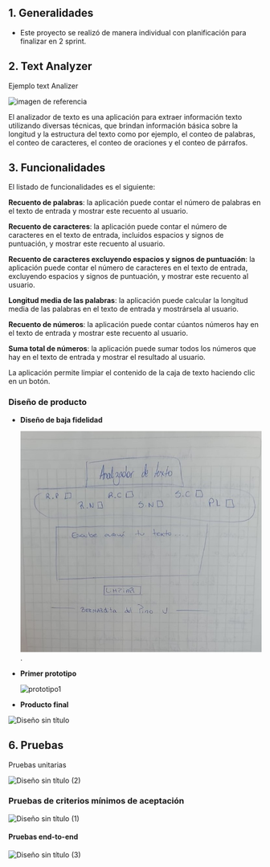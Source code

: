 ## 1. Generalidades

* Este proyecto se realizó de manera individual con planificación para finalizar en 2 sprint.


## 2. Text Analyzer

Ejemplo text Analizer

![imagen de referencia](https://contarcaracteres.es/images/ContarCaracteresEnPages.png)

El analizador de texto es una aplicación para extraer información
texto utilizando diversas técnicas, que brindan
información básica sobre la longitud y la estructura del texto como por
ejemplo, el conteo de palabras, el conteo de caracteres, el conteo de
oraciones y el conteo de párrafos.

## 3. Funcionalidades
El listado de funcionalidades es el siguiente:

  **Recuento de palabras**: la aplicación puede contar el número de
    palabras en el texto de entrada y mostrar este recuento al usuario.
    
  **Recuento de caracteres**: la aplicación puede contar el número de
    caracteres en el texto de entrada, incluidos espacios y signos de
    puntuación, y mostrar este recuento al usuario.
    
  **Recuento de caracteres excluyendo espacios y signos de puntuación**:
    la aplicación puede contar el número de caracteres en el texto de
    entrada, excluyendo espacios y signos de puntuación, y mostrar este recuento
    al usuario.  
    
  **Longitud media de las palabras**: la aplicación puede calcular la
    longitud media de las palabras en el texto de entrada y mostrársela al usuario.
    
  **Recuento de números**: la aplicación puede contar cúantos números hay en
    el texto de entrada y mostrar este recuento al usuario.
    
  **Suma total de números**: la aplicación puede sumar todos los números que
    hay en el texto de entrada y mostrar el resultado al usuario.

La aplicación permite limpiar el contenido de la caja de texto haciendo
clic en un botón.

### Diseño de producto

* **Diseño de baja fidelidad**

  ![Text analyzer demo](https://github.com/Bernidelpino/DEV009-text-analyzer/blob/main/baja%20fidelidad%20cuaderno.jpg).

* **Primer prototipo**
  
  ![prototipo1](https://github.com/Bernidelpino/DEV009-text-analyzer/assets/136273367/ddab5aaa-18f8-47c4-b72b-46041702076a)

* **Producto final**

![Diseño sin título](https://github.com/Bernidelpino/DEV009-text-analyzer/assets/136273367/7f56eb32-9a3d-46f3-89d9-e29a59567192)


## 6. Pruebas
Pruebas unitarias

![Diseño sin título (2)](https://github.com/Bernidelpino/DEV009-text-analyzer/assets/136273367/9b7d3a27-5ceb-4c89-940f-4b604407f581)

### Pruebas de criterios mínimos de aceptación

![Diseño sin título (1)](https://github.com/Bernidelpino/DEV009-text-analyzer/assets/136273367/e4ef5527-f341-4b2c-bc2c-03413d8f696d)


#### Pruebas end-to-end


![Diseño sin título (3)](https://github.com/Bernidelpino/DEV009-text-analyzer/assets/136273367/3c1b43b5-028e-40f0-84fd-d5a0b54b2b78)
